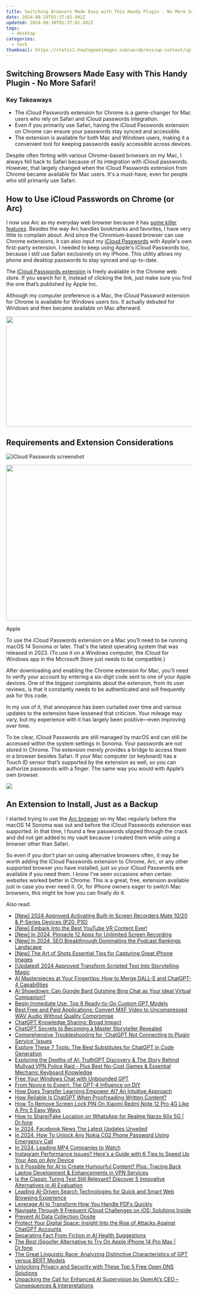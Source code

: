 ```yaml
---
title: Switching Browsers Made Easy with This Handy Plugin - No More Safari!
date: 2024-08-29T01:37:02.492Z
updated: 2024-08-30T01:37:02.492Z
tags:
  - desktop
categories:
  - tech
thumbnail: https://static1.howtogeekimages.com/wordpress/wp-content/uploads/2024/08/imac-with-arc-and-chrome.jpg
---
```


## Switching Browsers Made Easy with This Handy Plugin - No More Safari!

### Key Takeaways

* The iCloud Passwords extension for Chrome is a game-changer for Mac users who rely on Safari and iCloud passwords integration.
* Even if you primarily use Safari, having the iCloud Passwords extension on Chrome can ensure your passwords stay synced and accessible.
* The extension is available for both Mac and Windows users, making it a convenient tool for keeping passwords easily accessible across devices.

 Despite often flirting with various Chrome-based browsers on my Mac, I always fell back to Safari because of its integration with iCloud passwords. However, that largely changed when the iCloud Passwords extension from Chrome became available for Mac users. It's a must-have, even for people who still primarily use Safari.

##  How to Use iCloud Passwords on Chrome (or Arc)

 I now use Arc as my everyday web browser because it has [some killer features](https://technical-tips.techidaily.com/exclusive-high-tech-discount-offers-for-amazon-prime-day-shoppers/). Besides the way Arc handles bookmarks and favorites, I have very little to complain about. And since the Chromium-based browser can use Chrome extensions, it can also input my [iCloud Passwords](https://android-frp.techidaily.com/in-2024-ultimate-guide-from-motorola-moto-g34-5g-frp-bypass-by-drfone-android/) with Apple's own first-party extension. I needed to keep using Apple's iCloud Passwords too, because I still use Safari exclusively on my iPhone. This utility allows my phone and desktop passwords to stay synced and up-to-date.

 The [iCloud Passwords extension](https://chromewebstore.google.com/detail/icloud-passwords/pejdijmoenmkgeppbflobdenhhabjlaj) is freely available in the Chrome web store. If you search for it, instead of clicking the link, just make sure you find the one that’s published by Apple Inc.

 Although my computer preference is a Mac, the iCloud Password extension for Chrome is available for Windows users too. It actually debuted for Windows and then became available on Mac afterward.

<!-- affiliate ads begin -->
<a href="https://aofit.pxf.io/c/5597632/1399701/16396" target="_top" id="1399701"><img src="//a.impactradius-go.com/display-ad/16396-1399701" border="0" alt="" width="960" height="300"/></a><img height="0" width="0" src="https://imp.pxf.io/i/5597632/1399701/16396" style="position:absolute;visibility:hidden;" border="0" />
<!-- affiliate ads end -->
##  Requirements and Extension Considerations

![iCloud Passwords screenshot](https://static1.howtogeekimages.com/wordpress/wp-content/uploads/2024/08/icloud-passwords.png) 

<!-- affiliate ads begin -->
<a href="https://parisrhonecom.sjv.io/c/5597632/1896607/21553" target="_top" id="1896607"><img src="//a.impactradius-go.com/display-ad/21553-1896607" border="0" alt="" width="750" height="422"/></a><img height="0" width="0" src="https://imp.pxf.io/i/5597632/1896607/21553" style="position:absolute;visibility:hidden;" border="0" />
<!-- affiliate ads end -->
Apple

 To use the iCloud Passwords extension on a Mac you’ll need to be running macOS 14 Sonoma or later. That's the latest operating system that was released in 2023\. (To use it on a Windows computer, the iCloud for Windows app in the Microsoft Store just needs to be compatible.)

 After downloading and enabling the Chrome extension for Mac, you’ll need to verify your account by entering a six-digit code sent to one of your Apple devices. One of the biggest complaints about the extension, from its user reviews, is that it constantly needs to be authenticated and will frequently ask for this code.

 In my use of it, that annoyance has been curtailed over time and various updates to the extension have lessened that criticism. Your mileage may vary, but my experience with it has largely been positive—even improving over time.

 To be clear, iCloud Passwords are still managed by macOS and can still be accessed within the system settings in Sonoma. Your passwords are not stored in Chrome. The extension merely provides a bridge to access them in a browser besides Safari. If your Mac computer (or keyboard) has a Touch ID sensor that’s supported by the extension as well, so you can authorize passwords with a finger. The same way you would with Apple’s own browser.

<!-- affiliate ads begin -->
<a href="https://secure.2checkout.com/order/checkout.php?PRODS=3851691&QTY=1&AFFILIATE=108875&CART=1"><img src="http://www.aiseesoft.com/avangate/30p/banner.jpg" border="0"></a>
<!-- affiliate ads end -->
##  An Extension to Install, Just as a Backup

 I started trying to use the [Arc browser](https://instagram-video-recordings.techidaily.com/the-art-of-sharing-horizontals-in-igtvs-vertical-world/) on my Mac regularly before the macOS 14 Sonoma was out and before the iCloud Passwords extension was supported. In that time, I found a few passwords slipped through the crack and did not get added to my vault because I created them while using a browser other than Safari.

 So even if you don’t plan on using alternative browsers often, it may be worth adding the iCloud Passwords extension to Chrome, Arc, or any other supported browser you have installed, just so your iCloud Passwords are available if you need them. I know I’ve seen occasions when certain websites worked better in Chrome. This is a great, free, extension available just in case you ever need it. Or, for iPhone owners eager to switch Mac browsers, this might be how you can finally do it.

<ins class="adsbygoogle"
     style="display:block"
     data-ad-format="autorelaxed"
     data-ad-client="ca-pub-7571918770474297"
     data-ad-slot="1223367746"></ins>



<ins class="adsbygoogle"
     style="display:block"
     data-ad-client="ca-pub-7571918770474297"
     data-ad-slot="8358498916"
     data-ad-format="auto"
     data-full-width-responsive="true"></ins>

<span class="atpl-alsoreadstyle">Also read:</span>
<div><ul>
<li><a href="https://digital-screen-recording.techidaily.com/new-2024-approved-activating-built-in-screen-recorders-mate-1020-and-p-series-devices-p20-p10/"><u>[New] 2024 Approved  Activating Built-In Screen Recorders  Mate 10/20 & P-Series Devices (P20, P10)</u></a></li>
<li><a href="https://youtube-web.techidaily.com/23321364-new-embark-into-the-best-youtube-vr-content-ever/"><u>[New] Embark Into the Best YouTube VR Content Ever!</u></a></li>
<li><a href="https://on-screen-recording.techidaily.com/new-in-2024-pinnacle-12-apps-for-unlimited-screen-recording/"><u>[New] In 2024, Pinnacle 12 Apps for Unlimited Screen Recording</u></a></li>
<li><a href="https://article-files.techidaily.com/new-in-2024-seo-breakthrough-dominating-the-podcast-rankings-landscape/"><u>[New] In 2024, SEO Breakthrough  Dominating the Podcast Rankings Landscape</u></a></li>
<li><a href="https://some-guidance.techidaily.com/new-the-art-of-shots-essential-tips-for-capturing-great-iphone-images/"><u>[New] The Art of Shots  Essential Tips for Capturing Great iPhone Images</u></a></li>
<li><a href="https://vp-tips.techidaily.com/updated-2024-approved-transform-scripted-text-into-storytelling-magic/"><u>[Updated] 2024 Approved  Transform Scripted Text Into Storytelling Magic</u></a></li>
<li><a href="https://tech-revival.techidaily.com/ai-masterpieces-at-your-fingertips-how-to-merge-dall-e-and-chatgpt-4-capabilities/"><u>AI Masterpieces at Your Fingertips: How to Merge DALL-E and ChatGPT-4 Capabilities</u></a></li>
<li><a href="https://tech-revival.techidaily.com/ai-showdown-can-google-bard-outshine-bing-chat-as-your-ideal-virtual-companion/"><u>AI Showdown: Can Google Bard Outshine Bing Chat as Your Ideal Virtual Companion?</u></a></li>
<li><a href="https://tech-revival.techidaily.com/begin-immediate-use-top-8-ready-to-go-custom-gpt-models/"><u>Begin Immediate Use: Top 8 Ready-to-Go Custom GPT Models</u></a></li>
<li><a href="https://media-tips.techidaily.com/best-free-and-paid-applications-convert-mxf-video-to-uncompressed-wav-audio-without-quality-compromise/"><u>Best Free and Paid Applications: Convert MXF Video to Uncompressed WAV Audio Without Quality Compromise</u></a></li>
<li><a href="https://tech-revival.techidaily.com/chatgpt-knowledge-sharing-broad-impact/"><u>ChatGPT Knowledge Sharing: Broad Impact</u></a></li>
<li><a href="https://tech-revival.techidaily.com/chatgpt-secrets-to-becoming-a-master-storyteller-revealed/"><u>ChatGPT Secrets to Becoming a Master Storyteller Revealed</u></a></li>
<li><a href="https://tech-revival.techidaily.com/comprehensive-troubleshooting-for-chatgpt-not-connecting-to-plugin-service-issues/"><u>Comprehensive Troubleshooting for 'ChatGPT Not Connecting to Plugin Service' Issues</u></a></li>
<li><a href="https://tech-revival.techidaily.com/explore-these-7-tools-the-best-substitutes-for-chatgpt-in-code-generation/"><u>Explore These 7 Tools: The Best Substitutes for ChatGPT in Code Generation</u></a></li>
<li><a href="https://tech-revival.techidaily.com/exploring-the-depths-of-ai-truthgpt-discovery-and-the-story-behind-mullvad-vpn-police-raid-plus-best-no-cost-games-and-essential-mechanic-keyboard-knowledge35/"><u>Exploring the Depths of AI: TruthGPT Discovery & The Story Behind Mullvad VPN Police Raid - Plus Best No-Cost Games & Essential Mechanic Keyboard Knowledge</u></a></li>
<li><a href="https://tech-revival.techidaily.com/free-your-windows-chat-with-unbounded-gpt/"><u>Free Your Windows Chat with Unbounded GPT</u></a></li>
<li><a href="https://tech-revival.techidaily.com/from-novice-to-expert-the-gpt-4-influence-on-diy/"><u>From Novice to Expert: The GPT-4 Influence on DIY</u></a></li>
<li><a href="https://tech-revival.techidaily.com/how-does-transfer-learning-empower-ai-an-intuitive-approach/"><u>How Does Transfer Learning Empower AI? An Intuitive Approach</u></a></li>
<li><a href="https://tech-revival.techidaily.com/how-reliable-is-chatgpt-when-proofreading-written-content/"><u>How Reliable Is ChatGPT When Proofreading Written Content?</u></a></li>
<li><a href="https://unlock-android.techidaily.com/how-to-remove-screen-lock-pin-on-xiaomi-redmi-note-12-pro-4g-like-a-pro-5-easy-ways-by-drfone-android/"><u>How To Remove Screen Lock PIN On Xiaomi Redmi Note 12 Pro 4G Like A Pro 5 Easy Ways</u></a></li>
<li><a href="https://location-social.techidaily.com/how-to-sharefake-location-on-whatsapp-for-realme-narzo-60x-5g-drfone-by-drfone-virtual-android/"><u>How to Share/Fake Location on WhatsApp for Realme Narzo 60x 5G | Dr.fone</u></a></li>
<li><a href="https://facebook-videos.techidaily.com/in-2024-facebook-news-the-latest-updates-unveiled/"><u>In 2024, Facebook News  The Latest Updates Unveiled</u></a></li>
<li><a href="https://easy-unlock-android.techidaily.com/in-2024-how-to-unlock-any-nokia-c02-phone-password-using-emergency-call-by-drfone-android/"><u>In 2024, How To Unlock Any Nokia C02 Phone Password Using Emergency Call</u></a></li>
<li><a href="https://extra-skills.techidaily.com/in-2024-leading-mp4-companies-to-watch/"><u>In 2024, Leading MP4 Companies to Watch</u></a></li>
<li><a href="https://fox-that.techidaily.com/instagram-performance-issues-heres-a-guide-with-6-tips-to-speed-up-your-app-on-any-device/"><u>Instagram Performance Issues? Here's a Guide with 6 Tips to Speed Up Your App on Any Device</u></a></li>
<li><a href="https://tech-revival.techidaily.com/is-it-possible-for-ai-to-create-humourful-content-plus-tracing-back-laptop-development-and-enhancements-in-vpn-services/"><u>Is It Possible for AI to Create Humourful Content? Plus: Tracing Back Laptop Development & Enhancements in VPN Services</u></a></li>
<li><a href="https://tech-revival.techidaily.com/is-the-classic-turing-test-still-relevant-discover-5-innovative-alternatives-in-ai-evaluation/"><u>Is the Classic Turing Test Still Relevant? Discover 5 Innovative Alternatives in AI Evaluation</u></a></li>
<li><a href="https://tech-revival.techidaily.com/leading-ai-driven-search-technologies-for-quick-and-smart-web-browsing-experience/"><u>Leading AI-Driven Search Technologies for Quick and Smart Web Browsing Experience</u></a></li>
<li><a href="https://tech-revival.techidaily.com/leverage-ai-to-transform-how-you-handle-pdfs-quickly/"><u>Leverage AI to Transform How You Handle PDFs Quickly</u></a></li>
<li><a href="https://fox-that.techidaily.com/1721469075733-navigate-through-9-frequent-icloud-challenges-on-ios-solutions-inside/"><u>Navigate Through 9 Frequent iCloud Challenges on iOS: Solutions Inside</u></a></li>
<li><a href="https://tech-revival.techidaily.com/prevent-ai-data-collection-onsite/"><u>Prevent AI Data Collection Onsite</u></a></li>
<li><a href="https://tech-revival.techidaily.com/protect-your-digital-space-insight-into-the-rise-of-attacks-against-chatgpt-accounts/"><u>Protect Your Digital Space: Insight Into the Rise of Attacks Against ChatGPT Accounts</u></a></li>
<li><a href="https://tech-revival.techidaily.com/separating-fact-from-fiction-in-ai-health-suggestions/"><u>Separating Fact From Fiction in AI Health Suggestions</u></a></li>
<li><a href="https://ios-pokemon-go.techidaily.com/the-best-ispoofer-alternative-to-try-on-apple-iphone-14-pro-max-drfone-by-drfone-virtual-ios/"><u>The Best iSpoofer Alternative to Try On Apple iPhone 14 Pro Max | Dr.fone</u></a></li>
<li><a href="https://tech-revival.techidaily.com/the-great-linguistic-race-analyzing-distinctive-characteristics-of-gpt-versus-bert-models/"><u>The Great Linguistic Race: Analyzing Distinctive Characteristics of GPT versus BERT Models</u></a></li>
<li><a href="https://technical-tips.techidaily.com/unlocking-privacy-and-security-with-these-top-5-free-open-dns-solutions/"><u>Unlocking Privacy and Security with These Top 5 Free Open DNS Solutions</u></a></li>
<li><a href="https://tech-revival.techidaily.com/unpacking-the-call-for-enhanced-ai-supervision-by-openais-ceo-consequences-and-interpretations/"><u>Unpacking the Call for Enhanced AI Supervision by OpenAI’s CEO – Consequences & Interpretations</u></a></li>
</ul></div>
